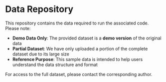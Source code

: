 # Data Repository

This repository contains the data required to run the associated code. Please note:

- **Demo Data Only**: The provided dataset is a **demo version** of the original data
- **Partial Dataset**: We have only uploaded a portion of the complete dataset due to its large size
- **Reference Purpose**: This sample data is intended to help users understand the data structure and format

For access to the full dataset, please contact the corresponding author.

